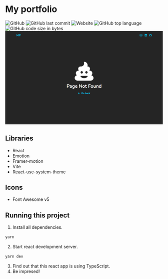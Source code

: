 # My portfolio

![GitHub](https://img.shields.io/github/license/MateuszPerczak/mateuszperczak.github.io?style=flat-square)
![GitHub last commit](https://img.shields.io/github/last-commit/MateuszPerczak/mateuszperczak.github.io?style=flat-square)
![Website](https://img.shields.io/website?style=flat-square&url=https://mateuszperczak.netlify.app/)
![GitHub top language](https://img.shields.io/github/languages/top/MateuszPerczak/mateuszperczak.github.io?style=flat-square)
![GitHub code size in bytes](https://img.shields.io/github/languages/code-size/MateuszPerczak/mateuszperczak.github.io?style=flat-square)
![Website preview](./images/preview.png)

## Libraries

- React
- Emotion
- Framer-motion
- Vite
- React-use-system-theme

## Icons

- Font Awesome v5

## Running this project

1. Install all dependencies.

```sh
yarn
```

2. Start react development server.

```sh
yarn dev
```

3. Find out that this react app is using TypeScript.
4. Be impresed!
